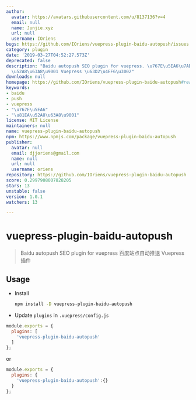 ```yaml
---
author:
  avatar: https://avatars.githubusercontent.com/u/8137136?v=4
  email: null
  name: Junjie.xyz
  url: null
  username: IOriens
bugs: https://github.com/IOriens/vuepress-plugin-baidu-autopush/issues
category: plugin
date: '2019-03-27T04:52:27.573Z'
deprecated: false
description: "Baidu autopush SEO plugin for vuepress. \u767E\u5EA6\u7AD9\u70B9\u81EA\
  \u52A8\u63A8\u9001 Vuepress \u63D2\u4EF6\u3002"
downloads: null
homepage: https://github.com/IOriens/vuepress-plugin-baidu-autopush#readme
keywords:
- baidu
- push
- vuepress
- "\u767E\u5EA6"
- "\u81EA\u52A8\u63A8\u9001"
license: MIT License
maintainers: null
name: vuepress-plugin-baidu-autopush
npm: https://www.npmjs.com/package/vuepress-plugin-baidu-autopush
publisher:
  avatar: null
  email: djjoriens@gmail.com
  name: null
  url: null
  username: oriens
repository: https://github.com/IOriens/vuepress-plugin-baidu-autopush
score: 0.2997908007828205
stars: 13
unstable: false
version: 1.0.1
watchers: 13

---
```


# vuepress-plugin-baidu-autopush

> Baidu autopush SEO plugin for vuepress
> 百度站点自动推送 Vuepress 插件


## Usage

- Install

  ```sh
  npm install -D vuepress-plugin-baidu-autopush
  ```

-  Update `plugins` in `.vuepress/config.js`

  ```js
  module.exports = {
    plugins: [
      'vuepress-plugin-baidu-autopush'
    ]
  };
  ```
  or

  ```js
  module.exports = {
    plugins: {
      'vuepress-plugin-baidu-autopush':{}
    }
  };
  ```



